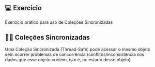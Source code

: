 ## 💻 Exercício

Exercício prático para uso de Coleções Sincronizadas

## 👨‍💻 Coleções Sincronizadas
Uma Coleção Sincronizada (Thread-Safe) pode acessar o mesmo objeto sem ocorrer problemas de concorrência (conflitos/inconsistência nos dados que esse objeto contém, isto é, no estado desse objeto).
